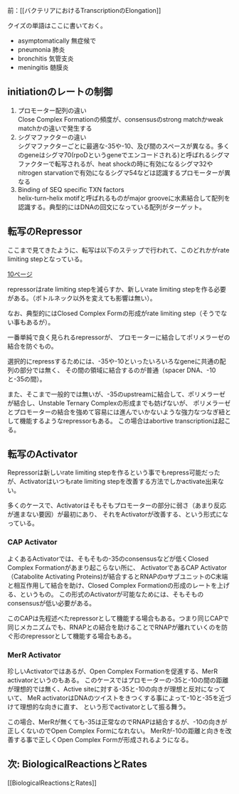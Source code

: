 前：[[バクテリアにおけるTranscriptionのElongation]]

クイズの単語はここに書いておく。

- asymptomatically 無症候で
- pneumonia 肺炎
- bronchitis 気管支炎
- meningitis 髄膜炎

## initiationのレートの制御

1. プロモーター配列の違い  
Close Complex Formationの頻度が、consensusのstrong matchかweak matchかの違いで発生する
2. シグマファクターの違い  
シグマファクターごとに最適な-35や-10、及び間のスペースが異なる。多くのgeneはシグマ70(rpoDというgeneでエンコードされる)と呼ばれるシグマファクターで転写されるが、heat shockの時に有効になるシグマ32やnitrogen starvationで有効になるシグマ54などは認識するプロモーターが異なる
3. Binding of SEQ specific TXN factors  
helix-turn-helix motifと呼ばれるものがmajor grooveに水素結合して配列を認識する。典型的にはDNAの回文になっている配列がターゲット。

## 転写のRepressor

ここまで見てきたように、転写は以下のステップで行われて、このどれかがrate limiting stepとなっている。

[10ページ](https://karino2.github.io/ImageGallery/MolecularBiology728x2.html#lg=1&slide=9)

repressorはrate limiting stepを減らすか、新しいrate limiting stepを作る必要がある。（ボトルネック以外を変えても影響は無い）。

なお、典型的にはClosed Complex Formの形成がrate limiting step（そうでない事もあるが）。

一番単純で良く見られるrepressorが、
プロモーターに結合してポリメラーゼの結合を防ぐもの。

選択的にrepressするためには、-35や-10といったいろいろなgeneに共通の配列の部分では無く、
その間の領域に結合するのが普通（spacer DNA、-10と-35の間）。

また、そこまで一般的では無いが、-35のupstreamに結合して、ポリメラーゼが結合し、Unstable Ternary Complexの形成までも妨げないが、
ポリメラーゼとプロモーターの結合を強めて容易には進んでいかないような強力なつなぎ紐として機能するようなrepressorもある。
この場合はabortive transcriptionは起こる。

## 転写のActivator

Repressorは新しいrate limiting stepを作るという事でもrepress可能だったが、Activatorはいつもrate limiting stepを改善する方法でしかactivate出来ない。

多くのケースで、Activatorはそもそもプロモーターの部分に弱さ（あまり反応が進まない要因）が最初にあり、
それをActivatorが改善する、という形式になっている。

### CAP Activator

よくあるActivatorでは、そもそもの-35のconsensusなどが低くClosed Complex Formationがあまり起こらない所に、
ActivatorであるCAP Activator（Catabolite Activating Proteins)が結合するとRNAPのαサブユニットのC末端と相互作用して結合を助け、Closed Complex Formationの形成のレートを上げる、というもの。
この形式のActivatorが可能なためには、そもそものconsensusが低い必要がある。

このCAPは先程述べたrepressorとして機能する場合もある。つまり同じCAPで同じメカニズムでも、RNAPとの結合を助けることでRNAPが離れていくのを防ぐ形のrepressorとして機能する場合もある。

### MerR Activator

珍しいActivatorではあるが、Open Complex Formationを促進する、MerR activatorというのもある。
このケースではプロモーターの-35と-10の間の距離が理想的では無く、Active siteに対する-35と-10の向きが理想と反対になっていて、
MeR activatorはDNAのツイストをきつくする事によって-10と-35を近づけて理想的な向きに直す、
という形でactivatorとして振る舞う。

この場合、MerRが無くても-35は正常なのでRNAPは結合するが、-10の向きが正しくないのでOpen Complex Formになれない。
MerRが-10の距離と向きを改善する事で正しくOpen Complex Formが形成されるようになる。

## 次: BiologicalReactionsとRates

[[BiologicalReactionsとRates]]